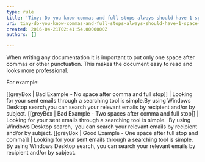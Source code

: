 ```yaml
---
type: rule
title: 'Tiny: Do you know commas and full stops always should have 1 space after them?'
uri: tiny-do-you-know-commas-and-full-stops-always-should-have-1-space-after-them
created: 2016-04-21T02:41:54.0000000Z
authors: []

---
```


When writing any documentation it is important to put only one space after commas or other punctuation. This makes the document easy to read and looks more professional.



For example:



 
[[greyBox | Bad Example - No space after comma and full stop]]
|  Looking for your sent emails through a searching tool is simple.By using Windows Desktop search,you can search your relevant emails by recipient and/or by subject.
[[greyBox | Bad Example - Two spaces after comma and full stop]]
|  Looking for your sent emails through a searching tool is simple.  By using Windows Desktop search,  you can search your relevant emails by recipient and/or by subject.
[[greyBox | Good Example - One space after full stop and comma]]
|  Looking for your sent emails through a searching tool is simple. By using Windows Desktop search, you can search your relevant emails by recipient and/or by subject.
